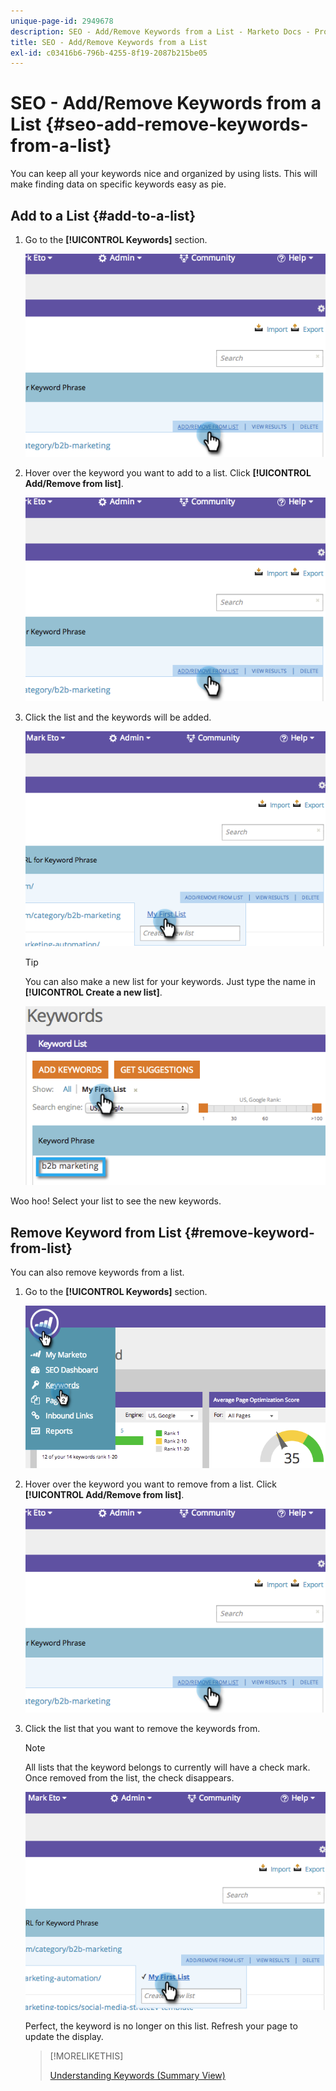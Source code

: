 ```yaml
---
unique-page-id: 2949678
description: SEO - Add/Remove Keywords from a List - Marketo Docs - Product Documentation
title: SEO - Add/Remove Keywords from a List
exl-id: c03416b6-796b-4255-8f19-2087b215be05
---
```

# SEO - Add/Remove Keywords from a List {#seo-add-remove-keywords-from-a-list}

You can keep all your keywords nice and organized by using lists. This will make finding data on specific keywords easy as pie.

## Add to a List {#add-to-a-list}

1. Go to the **[!UICONTROL Keywords]** section.

   ![](assets/image2014-9-18-11-3a48-3a36.png)

1. Hover over the keyword you want to add to a list. Click **[!UICONTROL Add/Remove from list]**.

   ![](assets/image2014-9-18-11-3a48-3a42.png)

1. Click the list and the keywords will be added.

   ![](assets/image2014-9-18-11-3a48-3a47.png)

   >[!TIP]
   >
   >You can also make a new list for your keywords. Just type the name in **[!UICONTROL Create a new list]**.

   ![](assets/image2014-9-18-11-3a49-3a16.png)

Woo hoo! Select your list to see the new keywords.

## Remove Keyword from List {#remove-keyword-from-list}

You can also remove keywords from a list.

1. Go to the **[!UICONTROL Keywords]** section.

   ![](assets/image2014-9-18-11-3a49-3a55.png)

1. Hover over the keyword you want to remove from a list. Click **[!UICONTROL Add/Remove from list]**.

   ![](assets/image2014-9-18-11-3a50-3a4.png)

1. Click the list that you want to remove the keywords from.

   >[!NOTE]
   >
   >All lists that the keyword belongs to currently will have a check mark. Once removed from the list, the check disappears.

   ![](assets/image2014-9-18-11-3a50-3a41.png)

   Perfect, the keyword is no longer on this list. Refresh your page to update the display.

   >[!MORELIKETHIS]
   >
   >[Understanding Keywords (Summary View)](/help/marketo/product-docs/additional-apps/seo/keywords/seo-understanding-keywords.md)
